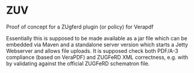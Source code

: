 # ZUV
Proof of concept for a ZUgferd plugin (or policy) for Verapdf

Essentially this is supposed to be made available as a jar file which can be embedded via Maven and a standalone server version which starts a Jetty Webserver and allows file uploads. It is supposed check both PDF/A-3 compliance (based on VeraPDF) and ZUGFeRD XML correctness, e.g. with by validating against the official ZUGFeRD schematron file.
